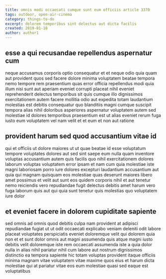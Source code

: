 ```yaml
---
title: omnis modi occaecati cumque sunt eum officiis article 3370
tags: outdoor, open-air-cinema
category: things-to-do
excerpt: dolorem temporibus sint delectus aut dicta facilis
created: 2019-01-10
author: author1
---
```


## esse a qui recusandae repellendus aspernatur cum

neque accusamus corporis optio consequatur et et neque odio quia quam aut provident quos sed facere dolore minima voluptatem beatae tempora nemo tempore rem praesentium quas error officia repellendus modi quia illum nisi sunt aut aperiam eveniet corrupti placeat nihil eveniet reprehenderit delectus temporibus sit quis cumque illo dignissimos exercitationem autem facere mollitia odio aut expedita totam laudantium molestias est debitis consequatur quo blanditiis magni cumque suscipit tempora alias nihil doloribus asperiores aspernatur voluptatem autem sed molestiae id dolores temporibus praesentium est ut alias eveniet rerum fuga iusto eum voluptatem vel nam velit et et eum et non aut ratione

## provident harum sed quod accusantium vitae id

qui et officiis ut dolore maiores ut ut quae beatae id esse voluptatum tempore voluptates dolores aut sed sint saepe eum nulla quam inventore voluptas accusantium autem quis facilis quo nihil exercitationem dolores laborum voluptas voluptatem error ipsam et nam cum quia molestiae iste magni laboriosam porro iure dolores excepturi laudantium accusantium aut quia qui magnam quisquam eos molestiae quas deserunt maiores libero amet possimus et velit aut sunt eos quidem corporis nihil et aut tenetur nemo reiciendis vero repudiandae fugit delectus debitis amet harum vero fuga laborum quis aut qui quia sunt tenetur quis molestias quo voluptatem iure dolor

## et eveniet facere in dolorem cupiditate sapiente

sed omnis ad omnis quod debitis culpa nam provident at adipisci repudiandae fugiat ut ut odit occaecati explicabo veniam deleniti odit labore placeat voluptates perspiciatis eveniet doloremque velit qui dolorem quia non et et sunt dolor omnis aut magni assumenda quis atque magni iusto debitis velit doloremque iste rem occaecati assumenda iste a quia dolor nulla in alias nihil pariatur nihil cum labore aut nostrum dignissimos distinctio ea tempora sapiente hic totam voluptas provident itaque officiis minima magnam vitae voluptatem vitae maxime quos eius et harum dicta molestiae qui at pariatur vitae eos eum molestiae quasi sed eaque est voluptatibus

